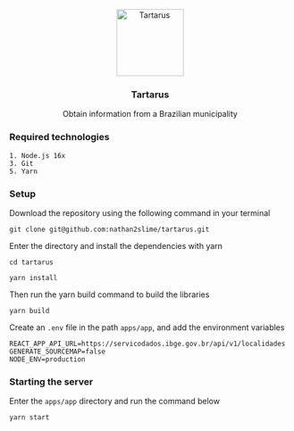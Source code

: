 <div align="center">
  <a href="#">
    <img src="https://tartarus-county.vercel.app/logo192.png" alt="Tartarus" width="120" height="120">
  </a>

  <h3 align="center">Tartarus</h3>

  <p align="center">
    Obtain information from a Brazilian municipality
  </p>
</div>

### Required technologies

```
1. Node.js 16x
3. Git
5. Yarn
```

### Setup

Download the repository using the following command in your terminal

```
git clone git@github.com:nathan2slime/tartarus.git
```

Enter the directory and install the dependencies with yarn

```
cd tartarus
```

```
yarn install
```

Then run the yarn build command to build the libraries

```
yarn build
```

Create an `.env` file in the path `apps/app`, and add the environment variables

```
REACT_APP_API_URL=https://servicodados.ibge.gov.br/api/v1/localidades
GENERATE_SOURCEMAP=false
NODE_ENV=production
```

### Starting the server

Enter the `apps/app` directory and run the command below

```
yarn start
```

